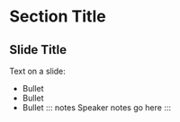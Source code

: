 # Section Title
## Slide Title
Text on a slide:
* Bullet
* Bullet
* Bullet
::: notes
Speaker notes go here
:::